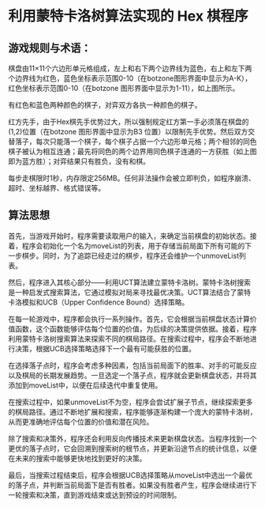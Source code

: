 # 利用蒙特卡洛树算法实现的 Hex 棋程序

## 游戏规则与术语：

棋盘由11×11个六边形单元格组成，左上和右下两个边界线为蓝色，右上和左下两个边界线为红色，蓝色坐标表示范围0-10（在botzone图形界面中显示为A-K），红色坐标表示范围0-10（在botzone 图形界面中显示为1-11），如上图所示。 

有红色和蓝色两种颜色的棋子，对弈双方各执一种颜色的棋子。 

红方先手，由于Hex棋先手优势过大，所以强制规定红方第一手必须落在棋盘的(1,2)位置（在botzone 图形界面中显示为B3 位置）以限制先手优势。然后双方交替落子，每次只能落一个棋子，每个棋子占据一个六边形单元格；两个相邻的同色棋子被认为相互连通；最先将同色的两个边界用同色棋子连通的一方获胜（如上图即为蓝方胜）；对弈结果只有胜负，没有和棋。 

每步走棋限时1秒，内存限定256MB。任何非法操作会被立即判负，如程序崩溃、超时、坐标越界、格式错误等。 

## 算法思想

首先，当游戏开始时，程序需要读取用户的输入，来确定当前棋盘的初始状态。接着，程序会初始化一个名为moveList的列表，用于存储当前局面下所有可能的下一步棋步。同时，为了追踪已经走过的棋步，程序还会维护一个unmoveList列表。

然后，程序进入其核心部分——利用UCT算法建立蒙特卡洛树。蒙特卡洛树搜索是一种启发式搜索算法，它通过模拟对局来寻找最优决策。UCT算法结合了蒙特卡洛模拟和UCB（Upper Confidence Bound）选择策略。

在每一轮游戏中，程序都会执行一系列操作。首先，它会根据当前棋盘状态计算价值函数，这个函数能够评估每个位置的价值，为后续的决策提供依据。接着，程序利用蒙特卡洛树搜索算法来探索不同的棋局路径。在搜索过程中，程序会不断地进行决策，根据UCB选择策略选择下一个最有可能获胜的位置。

在选择落子点时，程序会考虑多种因素，包括当前局面下的胜率、对手的可能反应以及棋局的长期发展趋势。一旦选定一个落子点，程序就会更新棋盘状态，并将其添加到moveList中，以便在后续迭代中重复使用。

在搜索过程中，如果unmoveList不为空，程序会尝试扩展子节点，继续探索更多的棋局路径。通过不断地扩展和搜索，程序能够逐渐构建一个庞大的蒙特卡洛树，从而更准确地评估每个位置的价值和潜在风险。

除了搜索和决策外，程序还会利用反向传播技术来更新棋盘状态。当程序找到一个更优的落子点时，它会回溯到搜索树的根节点，并更新沿途节点的统计信息，以便在未来的搜索中能够更快地找到更好的决策。

最后，当搜索过程结束后，程序会根据UCB选择策略从moveList中选出一个最优的落子点，并判断当前局面下是否有胜者。如果没有胜者产生，程序会继续进行下一轮搜索和决策，直到游戏结束或达到预设的时间限制。
